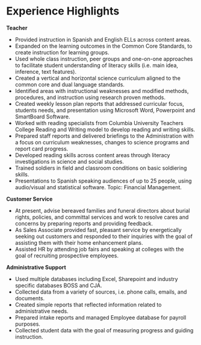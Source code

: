 <h1><strong>Experience Highlights</strong></h1>

<strong>Teacher</strong>
<ul>
<li>Provided instruction in Spanish and English ELLs across content areas.</li>
<li>Expanded on the learning outcomes in the Common Core Standards, to create instruction for learning groups.</li>
<li>Used whole class instruction, peer groups and one-on-one approaches to facilitate student understanding of literacy skills (i.e. main idea, inference, text features).</li>
<li>Created a vertical and horizontal science curriculum aligned to the common core and dual language standards.</li> 
<li>Identified areas with instructional weaknesses and modified methods, procedures, and instruction using research proven methods.</li>
<li>Created weekly lesson plan reports that addressed curricular focus, students needs, and presentation using Microsoft Word, Powerpoint and SmartBoard Software.</li> 
<li>Worked with reading specialists from Columbia University  Teachers College Reading and Writing model to develop reading and writing skills.</li>
<li>Prepared staff reports and delivered briefings to the Administration with a focus on curriculum weaknesses, changes to science programs and report card progress.</li> 
<li>Developed reading skills across content areas through literacy investigations in science and social studies.</li>
<li>Trained soldiers in field and classroom conditions on basic soldiering skills.</li> 
<li>Presentations to Spanish speaking audiences of up to 25 people, using audio/visual and statistical software. Topic: Financial Management.</li> 
</ul>

<strong>Customer Service</strong>
<ul>
<li>At present, advise bereaved families and funeral directors about burial rights, policies, and committal services and work to resolve cares and concerns by preparing reports and providing feedback.</li> 
<li>As Sales Associate provided fast, pleasant service by energetically seeking out customers and responded to their inquiries with the goal of assisting them with their home enhancement plans.</li> 
<li>Assisted HR by attending job fairs and speaking at colleges with the goal of recruiting prospective employees.</li> 
</ul>
<strong>Administrative Support</strong>
<ul>
<li>Used multiple databases including Excel, Sharepoint and industry specific databases BOSS and CJA.</li> 
 <li>Collected data from a variety of sources, i.e. phone calls, emails, and documents.</li> 
<li>Created simple reports that reflected information related to administrative needs.</li> 
<li>Prepared intake reports and managed Employee database for payroll purposes.</li> 
<li>Collected student data with the goal of measuring progress and guiding instruction.</li>
</ul>
